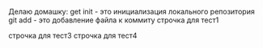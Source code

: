 Делаю домашку:
get init  - это инициализация локального репозитория
git add - это добавление файла к коммиту
строчка для тест1

строчка для тест3
строчка для тест4